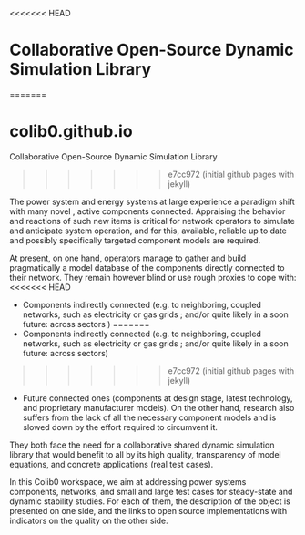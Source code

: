 <<<<<<< HEAD
# Collaborative Open-Source Dynamic Simulation Library
=======
# colib0.github.io
Collaborative Open-Source Dynamic Simulation Library
>>>>>>> e7cc972 (initial github pages with jekyll)

The power system and energy systems at large experience a paradigm shift with many novel , active components connected. Appraising the behavior and reactions of such new items is critical for network operators to simulate and anticipate system operation, and for this, available, reliable up to date and possibly specifically targeted component models are required.

At present, on one hand, operators manage to gather and build pragmatically a model database of the components directly connected to their network. They remain however blind or use rough proxies to cope with:
<<<<<<< HEAD
-	Components indirectly connected (e.g. to neighboring, coupled networks, such as electricity or gas grids ; and/or quite likely in a soon future: across sectors )
=======
-	Components indirectly connected (e.g. to neighboring, coupled networks, such as electricity or gas grids ; and/or quite likely in a soon future: across sectors)
>>>>>>> e7cc972 (initial github pages with jekyll)
-	Future connected ones (components at design stage, latest technology, and proprietary manufacturer models). 
On the other hand, research also suffers from the lack of all the necessary component models and is slowed down by the effort required to circumvent it.

They both face the need for a collaborative shared dynamic simulation library that would benefit to all by its high quality, transparency of model equations, and concrete applications (real test cases).

In this Colib0 workspace, we aim at addressing  power systems components, networks, and small and large test cases for steady-state and dynamic stability studies.
For each of them, the description of the object is presented on one side, and the links to open source implementations with indicators on the quality on the other side.


